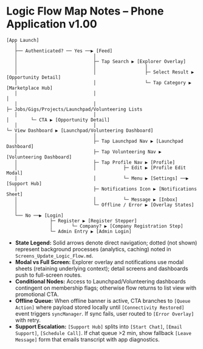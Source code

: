 # Logic Flow Map Notes – Phone Application v1.00

```
[App Launch]
   │
   ├── Authenticated? ── Yes ──▶ [Feed]
   │                            │
   │                            ├─ Tap Search ▶ [Explorer Overlay]
   │                            │                  │
   │                            │                  ├─ Select Result ▶ [Opportunity Detail]
   │                            │                  └─ Tap Category ▶ [Marketplace Hub]
   │                            │                                      │
   │                            │                                      ├─ Jobs/Gigs/Projects/Launchpad/Volunteering Lists
   │                            │                                      │        └─ CTA ▶ [Opportunity Detail]
   │                            │                                      └─ View Dashboard ▶ [Launchpad/Volunteering Dashboard]
   │                            │
   │                            ├─ Tap Launchpad Nav ▶ [Launchpad Dashboard]
   │                            ├─ Tap Volunteering Nav ▶ [Volunteering Dashboard]
   │                            ├─ Tap Profile Nav ▶ [Profile]
   │                            │          ├─ Edit ▶ [Profile Edit Modal]
   │                            │          └─ Menu ▶ [Settings] ──▶ [Support Hub]
   │                            ├─ Notifications Icon ▶ [Notifications Sheet]
   │                            │          └─ Message ▶ [Inbox]
   │                            └─ Offline / Error ▶ [Overlay States]
   │
   └── No ──▶ [Login]
                ├─ Register ▶ [Register Stepper]
                │       └─ Company? ▶ [Company Registration Step]
                └─ Admin Entry ▶ [Admin Login]
```

- **State Legend:** Solid arrows denote direct navigation; dotted (not shown) represent background processes (analytics, caching) noted in `Screens_Update_Logic_Flow.md`.
- **Modal vs Full Screen:** Explorer overlay and notifications use modal sheets (retaining underlying context); detail screens and dashboards push to full-screen routes.
- **Conditional Nodes:** Access to Launchpad/Volunteering dashboards contingent on membership flags; otherwise flow returns to list view with promotional CTA.
- **Offline Queue:** When offline banner is active, CTA branches to `[Queue Action]` where payload stored locally until `[Connectivity Restored]` event triggers `syncManager`. If sync fails, user routed to `[Error Overlay]` with retry.
- **Support Escalation:** `[Support Hub]` splits into `[Start Chat]`, `[Email Support]`, `[Schedule Call]`. If chat queue >2 min, show fallback `[Leave Message]` form that emails transcript with app diagnostics.
